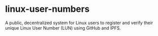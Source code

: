 # linux-user-numbers
A public, decentralized system for Linux users to register and verify their unique Linux User Number (LUN) using GitHub and IPFS.
